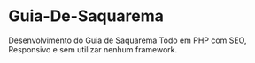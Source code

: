 # Guia-De-Saquarema
Desenvolvimento do Guia de Saquarema Todo em PHP com SEO, Responsivo e sem utilizar nenhum framework.
